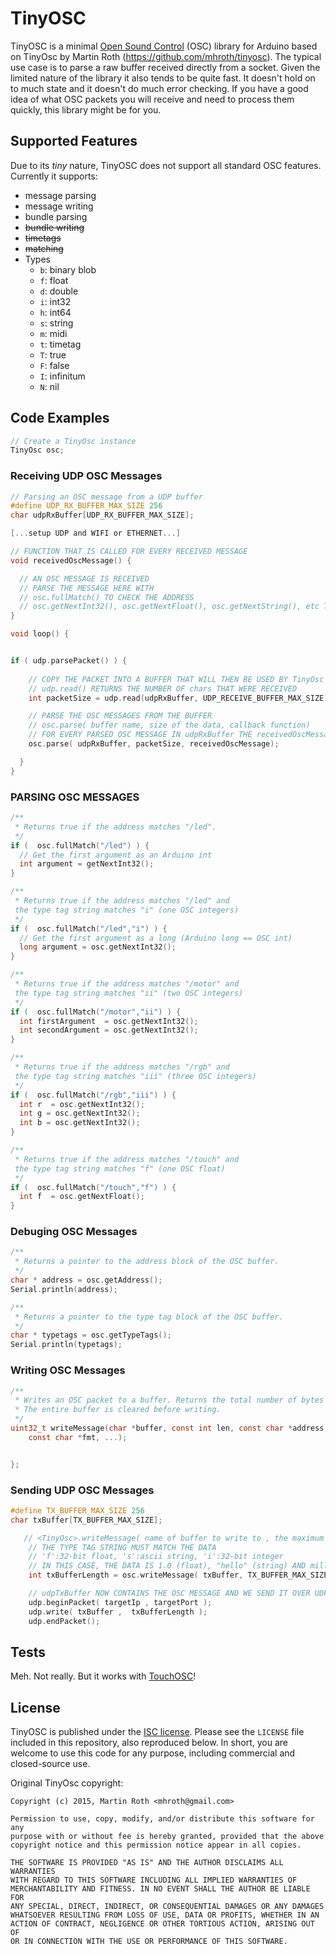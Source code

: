 # TinyOSC

TinyOSC is a minimal [Open Sound Control](http://opensoundcontrol.org/) (OSC) library for Arduino based on TinyOsc by Martin Roth (https://github.com/mhroth/tinyosc). The typical use case is to parse a raw buffer received directly from a socket. Given the limited nature of the library it also tends to be quite fast. It doesn't hold on to much state and it doesn't do much error checking. If you have a good idea of what OSC packets you will receive and need to process them quickly, this library might be for you.

## Supported Features
Due to its *tiny* nature, TinyOSC does not support all standard OSC features. Currently it supports:
* message parsing
* message writing
* bundle parsing
* ~~bundle writing~~
* ~~timetags~~
* ~~matching~~
* Types
  * `b`: binary blob
  * `f`: float
  * `d`: double
  * `i`: int32
  * `h`: int64
  * `s`: string
  * `m`: midi
  * `t`: timetag
  * `T`: true
  * `F`: false
  * `I`: infinitum
  * `N`: nil



## Code Examples

```C
// Create a TinyOsc instance
TinyOsc osc;
```

### Receiving UDP OSC Messages

```C
// Parsing an OSC message from a UDP buffer
#define UDP_RX_BUFFER_MAX_SIZE 256
char udpRxBuffer[UDP_RX_BUFFER_MAX_SIZE];

[...setup UDP and WIFI or ETHERNET...]

// FUNCTION THAT IS CALLED FOR EVERY RECEIVED MESSAGE
void receivedOscMessage() {

  // AN OSC MESSAGE IS RECEIVED
  // PARSE THE MESSAGE HERE WITH 
  // osc.fullMatch() TO CHECK THE ADDRESS
  // osc.getNextInt32(), osc.getNextFloat(), osc.getNextString(), etc TO GET THE ARGUMENTS
}

void loop() {


if ( udp.parsePacket() ) {
    
    // COPY THE PACKET INTO A BUFFER THAT WILL THEN BE USED BY TinyOsc
    // udp.read() RETURNS THE NUMBER OF chars THAT WERE RECEIVED 
    int packetSize = udp.read(udpRxBuffer, UDP_RECEIVE_BUFFER_MAX_SIZE);

    // PARSE THE OSC MESSAGES FROM THE BUFFER
    // osc.parse( buffer name, size of the data, callback function)
    // FOR EVERY PARSED OSC MESSAGE IN udpRxBuffer THE receivedOscMessage WILL BE CALLED
    osc.parse( udpRxBuffer, packetSize, receivedOscMessage);

  }
}

```

### PARSING OSC MESSAGES

```C
/**
 * Returns true if the address matches "/led".
 */
if (  osc.fullMatch("/led") ) {
  // Get the first argument as an Arduino int
  int argument = getNextInt32();
}
```

```C
/**
 * Returns true if the address matches "/led" and 
 the type tag string matches "i" (one OSC integers)
 */
if (  osc.fullMatch("/led","i") ) {
  // Get the first argument as a long (Arduino long == OSC int)
  long argument = osc.getNextInt32();
}
```

```C
/**
 * Returns true if the address matches "/motor" and 
 the type tag string matches "ii" (two OSC integers)
 */
if (  osc.fullMatch("/motor","ii") ) {
  int firstArgument  = osc.getNextInt32();
  int secondArgument = osc.getNextInt32();
}
```

```C
/**
 * Returns true if the address matches "/rgb" and 
 the type tag string matches "iii" (three OSC integers)
 */
if (  osc.fullMatch("/rgb","iii") ) {
  int r  = osc.getNextInt32();
  int g = osc.getNextInt32();
  int b = osc.getNextInt32();
}
```

```C
/**
 * Returns true if the address matches "/touch" and 
 the type tag string matches "f" (one OSC float)
 */
if (  osc.fullMatch("/touch","f") ) {
  int f  = osc.getNextFloat();
}
```

### Debuging OSC Messages
```C
/**
 * Returns a pointer to the address block of the OSC buffer.
 */
char * address = osc.getAddress();
Serial.println(address);
```
```C
/**
 * Returns a pointer to the type tag block of the OSC buffer.
 */
char * typetags = osc.getTypeTags();
Serial.println(typetags);
```

### Writing OSC Messages
```C
/**
 * Writes an OSC packet to a buffer. Returns the total number of bytes written.
 * The entire buffer is cleared before writing.
 */
uint32_t writeMessage(char *buffer, const int len, const char *address,
    const char *fmt, ...);


};
```
### Sending UDP OSC Messages
```C
#define TX_BUFFER_MAX_SIZE 256
char txBuffer[TX_BUFFER_MAX_SIZE];
```

```C
   // <TinyOsc>.writeMessage( name of buffer to write to , the maximum size of the buffer , the address , the format string , data... )
    // THE TYPE TAG STRING MUST MATCH THE DATA
    // 'f':32-bit float, 's':ascii string, 'i':32-bit integer
    // IN THIS CASE, THE DATA IS 1.0 (float), "hello" (string) AND millis() (int)
    int txBufferLength = osc.writeMessage( txBuffer, TX_BUFFER_MAX_SIZE ,  "/ping",  "fsi",   1.0, "hello", millis() );

    // udpTxBuffer NOW CONTAINS THE OSC MESSAGE AND WE SEND IT OVER UDP
    udp.beginPacket( targetIp , targetPort );
    udp.write( txBuffer ,  txBufferLength );
    udp.endPacket();
```




## Tests
Meh. Not really. But it works with [TouchOSC](http://hexler.net/software/touchosc)!

## License
TinyOSC is published under the [ISC license](http://opensource.org/licenses/ISC). Please see the `LICENSE` file included in this repository, also reproduced below. In short, you are welcome to use this code for any purpose, including commercial and closed-source use.

Original TinyOsc copyright:
```
Copyright (c) 2015, Martin Roth <mhroth@gmail.com>

Permission to use, copy, modify, and/or distribute this software for any
purpose with or without fee is hereby granted, provided that the above
copyright notice and this permission notice appear in all copies.

THE SOFTWARE IS PROVIDED "AS IS" AND THE AUTHOR DISCLAIMS ALL WARRANTIES
WITH REGARD TO THIS SOFTWARE INCLUDING ALL IMPLIED WARRANTIES OF
MERCHANTABILITY AND FITNESS. IN NO EVENT SHALL THE AUTHOR BE LIABLE FOR
ANY SPECIAL, DIRECT, INDIRECT, OR CONSEQUENTIAL DAMAGES OR ANY DAMAGES
WHATSOEVER RESULTING FROM LOSS OF USE, DATA OR PROFITS, WHETHER IN AN
ACTION OF CONTRACT, NEGLIGENCE OR OTHER TORTIOUS ACTION, ARISING OUT OF
OR IN CONNECTION WITH THE USE OR PERFORMANCE OF THIS SOFTWARE.
```
